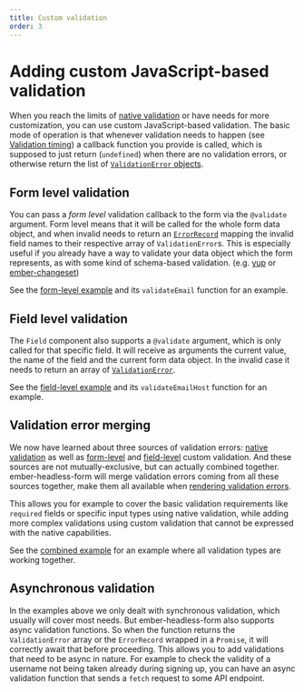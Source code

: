 ```yaml
---
title: Custom validation
order: 3
---
```


# Adding custom JavaScript-based validation

When you reach the limits of [native validation](./native.md) or have needs for more customization, you can use custom JavaScript-based validation. The basic mode of operation is that whenever validation needs to happen (see [Validation timing](./timing.md)) a callback function you provide is called, which is supposed to just return (`undefined`) when there are no validation errors, or otherwise return the list of [`ValidationError` objects](./index.md#validation-errors).

## Form level validation

You can pass a _form level_ validation callback to the form via the `@validate` argument. Form level means that it will be called for the whole form data object, and when invalid needs to return an [`ErrorRecord`](./index.md#validation-errors) mapping the invalid field names to their respective array of `ValidationError`s. This is especially useful if you already have a way to validate your data object which the form represents, as with some kind of schema-based validation. (e.g. [yup](./yup.md) or [ember-changeset](./ember-changeset.md))

See the [form-level example](#docfy-demo-validation-custom-validation-form-level) and its `validateEmail` function for an example.

## Field level validation

The `Field` component also supports a `@validate` argument, which is only called for that specific field. It will receive as arguments the current value, the name of the field and the current form data object. In the invalid case it needs to return an array of [`ValidationError`](./index.md#validation-errors).

See the [field-level example](#docfy-demo-validation-custom-validation-field-level) and its `validateEmailHost` function for an example.

## Validation error merging

We now have learned about three sources of validation errors: [native validation](./native.md) as well as [form-level](#form-level-validation) and [field-level](#field-level-validation) custom validation. And these sources are not mutually-exclusive, but can actually combined together. ember-headless-form will merge validation errors coming from all these sources together, make them all available when [rendering validation errors](./index.md#rendering-validation-errors).

This allows you for example to cover the basic validation requirements like `required` fields or specific input types using native validation, while adding more complex validations using custom validation that cannot be expressed with the native capabilities.

See the [combined example](#docfy-demo-validation-custom-validation-combined) for an example where all validation types are working together.

## Asynchronous validation

In the examples above we only dealt with synchronous validation, which usually will cover most needs. But ember-headless-form also supports async validation functions. So when the function returns the `ValidationError` array or the `ErrorRecord` wrapped in a `Promise`, it will correctly await that before proceeding. This allows you to add validations that need to be async in nature. For example to check the validity of a username not being taken already during signing up, you can have an async validation function that sends a `fetch` request to some API endpoint.
